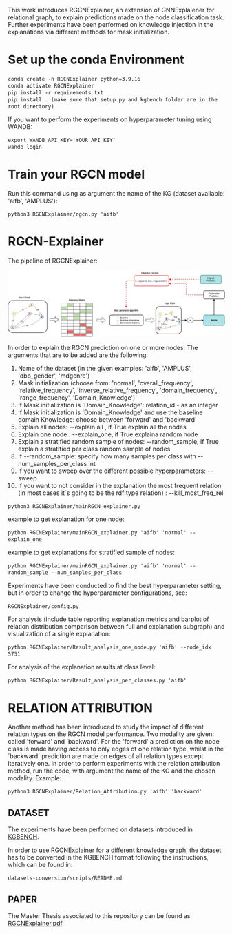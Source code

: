 This work introduces RGCNExplainer, an extension of GNNExplaiener for relational graph, to explain predictions made on the node classification task. 
Further experiments have been performed on knowledge injection in the explanations via different methods for mask initialization. 

# Set up the conda Environment
```
conda create -n RGCNExplainer python=3.9.16
conda activate RGCNExplainer
pip install -r requirements.txt
pip install . (make sure that setup.py and kgbench folder are in the root directory)
```
If you want to perform the experiments on hyperparameter tuning using WANDB: 
```
export WANDB_API_KEY='YOUR_API_KEY'
wandb login
```

# Train your RGCN model
Run this command using as argument the name of the KG (dataset available: 'aifb', 'AMPLUS'):

```
python3 RGCNExplainer/rgcn.py 'aifb'
```


# RGCN-Explainer
The pipeline of RGCNExplainer:

![RGCNExplainer_model](https://github.com/traopia/RGCN-Explainer/blob/main/Visualizations/RGCNExplainer_model.jpg)

In order to explain the RGCN prediction on one or more nodes:
The arguments that are to be added are the following:
1. Name of the dataset (in the given examples: 'aifb', 'AMPLUS', 'dbo_gender', 'mdgenre')
2. Mask initialization (choose from: 'normal', 'overall_frequency', 'relative_frequency', 'inverse_relative_frequency', 'domain_frequency', 'range_frequency', 'Domain_Knowledge')
3. If Mask initialization is 'Domain_Knowledge': relation_id - as an integer
4. If Mask initialization is 'Domain_Knowledge' and use the baseline domain Knowledge: choose between 'forward' and 'backward'
5. Explain all nodes: --explain all , if True explain all the nodes
6. Explain one node : --explain_one, if True explaina random node
7. Explain a stratified random sample of nodes: --random_sample, if True explain a stratified per class random sample of nodes
8. If --random_sample: specify how many samples per class with --num_samples_per_class int
9. If you want to sweep over the different possible hyperparameters: --sweep
10. If you want to not consider in the explanation the most frequent relation (in most cases it´s going to be the rdf:type relation) : --kill_most_freq_rel
    
```
python3 RGCNExplainer/mainRGCN_explainer.py
```
example to get explanation for one node:
```
python RGCNExplainer/mainRGCN_explainer.py 'aifb' 'normal' --explain_one
```
example to get explanations for stratified sample of nodes:
```
python RGCNExplainer/mainRGCN_explainer.py 'aifb' 'normal' --random_sample --num_samples_per_class 
```
Experiments have been conducted to find the best hyperparameter setting, but in order to change the hyperparameter configurations, see:
```
RGCNExplainer/config.py
```

For analysis (include table reporting explanation metrics and barplot of relation distribution comparison between full and explanation subgraph) and visualization of a single explanation:
```
python RGCNExplainer/Result_analysis_one_node.py 'aifb' --node_idx 5731
```

For analysis of the explanation results at class level:

```
python RGCNExplainer/Result_analysis_per_classes.py 'aifb'
```

# RELATION ATTRIBUTION
Another method has been introduced to study the impact of different relation types on the RGCN model performance. 
Two modality are given: called 'forward' and 'backward'. For the 'forward' a prediction on the node class is made having access to only edges of one relation type, whilst in the ´backward´ prediction are made on edges of all relation types except iteratively one. 
In order to perform experiments with the relation attribution method, run the code, with argument the name of the KG and the chosen modality.
Example:

```
python3 RGCNExplainer/Relation_Attribution.py 'aifb' 'backward'
```


## DATASET
The experiments have been performed on datasets introduced in [KGBENCH](http://kgbench.info/).

In order to use RGCNExplainer for a different knowledge graph, the dataset has to be converted in the KGBENCH format following the instructions, which can be found in:
```
datasets-conversion/scripts/README.md
```

## PAPER
The Master Thesis associated to this repository can be found as [RGCNExplainer.pdf](https://github.com/traopia/RGCN-Explainer/blob/main/RGCNExplainer.pdf)



